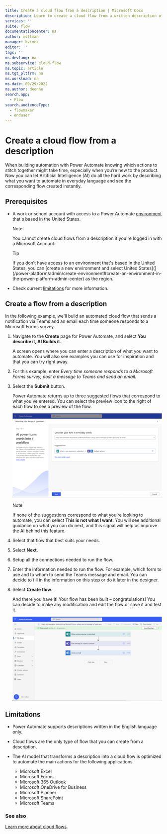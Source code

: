 ```yaml
---
title: Create a cloud flow from a description | Microsoft Docs
description: Learn to create a cloud flow from a written description of the scenario.
services: ''
suite: flow
documentationcenter: na
author: msftman
manager: kvivek
editor: ''
tags: ''
ms.devlang: na
ms.subservice: cloud-flow
ms.topic: article
ms.tgt_pltfrm: na
ms.workload: na
ms.date: 09/29/2022
ms.author: deonhe
search.app: 
  - Flow
search.audienceType: 
  - flowmaker
  - enduser
---
```


# Create a cloud flow from a description

When building automation with Power Automate knowing which actions to stitch together might take time, especially when you’re new to the product. Now you can let Artificial Intelligence (AI) do all the hard work by describing what you want to automate in everyday language and see the corresponding flow created instantly.

## Prerequisites

- A work or school account with access to a Power Automate [environment](/power-platform/admin/create-environment#create-an-environment-in-the-power-platform-admin-center) that's based in the United States.
  
  >[!NOTE]
  >You cannot create cloud flows from a description if you're logged in with a Microsoft Account.

  >[!TIP]
  >If you don’t have access to an environment that's based in the United States, you can [create a new environment and select United States](](/power-platform/admin/create-environment#create-an-environment-in-the-power-platform-admin-center) as the region.

- Check current [limitations](#limitations) for more information.

## Create a flow from a description

In the following example, we'll build an automated cloud flow that sends a notification via Teams and an email each time someone responds to a Microsoft Forms survey.

1. Navigate to the **Create** page for Power Automate, and select **You describe it, AI Builds it**.

   A screen opens where you can enter a description of what you want to automate. You will also see examples you can use for inspiration and that you can try right away.

1. For this example, enter *Every time someone responds to a Microsoft Forms survey, post a message to Teams and send an email*.
1. Select the **Submit** button.

   Power Automate returns up to three suggested flows that correspond to what you've entered. You can select the preview icon to the right of each flow to see a preview of the flow.  

    ![A screenshot that displays a suggested flow after providing a description of what to automate](media/easy-flow/describe-flow.png)

   >[!NOTE]
   >If none of the suggestions correspond to what you’re looking to automate, you can select **This is not what I want**. You will see additional guidance on what you can do next, and this signal will help us improve the AI behind this feature.

1. Select that flow that best suits your needs.
1. Select **Next**.
1. Setup all the connections needed to run the flow.
1. Enter the information needed to run the flow. For example, which form to use and to whom to send the Teams message and email. You can decide to fill in the information on this step or do it later in the designer.
1. Select **Create flow**.

   And there you have it! Your flow has been built – congratulations! You can decide to make any modification and edit the flow or save it and test it.

   ![Power Automate showing a cloud flow that has been built from a description](media/easy-flow/generated-flow.png)

<!-- Behind the tech
===============

The implementation relies on OpenAI Codex, an AI model descendant of GPT-3 that can translate natural language to code, in this case descriptions to cloud flows. Its training data contains both natural language and a large number of sample cloud flows. -->

## Limitations

- Power Automate supports descriptions written in the English language only.
- Cloud flows are the only type of flow that you can create from a description.
- The AI model that transforms a description into a cloud flow is optimized to automate the main actions for the following applications.

  - Microsoft Excel
  - Microsoft Forms
  - Microsoft 365 Outlook
  - Microsoft OneDrive for Business
  - Microsoft Planner
  - Microsoft SharePoint
  - Microsoft Teams

### See also

[Learn more about cloud flows](./overview-cloud.md).  

<!-- Giving us feedback
==================

Microsoft is committed to developing and deploying AI technologies in a responsible manner. If you find any inappropriate results generated by Power
Automate, please [report it now](https://msrc.microsoft.com/report/abuse?ThreatType=URL&IncidentType=Responsible%20AI&SourceUrl=https://make.powerautomate.com) to help us keep our AI model behaving in a responsible manner. Thank you for taking the time to provide your comments, they help us greatly build better products. -->
